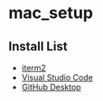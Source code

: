 # mac_setup
 
## Install List

- [iterm2](https://iterm2.com/)
- [Visual Studio Code](https://code.visualstudio.com/)
- [GitHub Desktop](https://desktop.github.com/)
